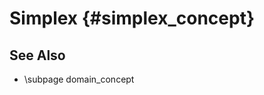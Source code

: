 Simplex   {#simplex_concept}
======================================

## See Also
- \subpage domain_concept
